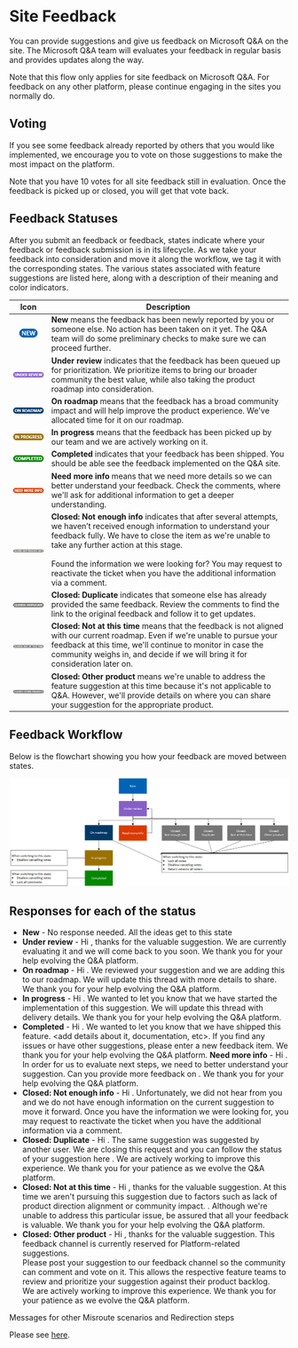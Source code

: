 # Site Feedback

You can provide suggestions and give us feedback on Microsoft Q&A on the site. The Microsoft Q&A team will evaluates your feedback in regular basis and provides updates along the way.

Note that this flow only applies for site feedback on Microsoft Q&A. For feedback on any other platform, please continue engaging in the sites you normally do.

## Voting

If you see some feedback already reported by others that you would like implemented, we encourage you to vote on those suggestions to make the most impact on the platform.

Note that you have 10 votes for all site feedback still in evaluation. Once the feedback is picked up or closed, you will get that vote back.

## Feedback Statuses

After you submit an feedback or feedback, states indicate where your feedback or feedback submission is in its lifecycle. As we take your feedback into consideration and move it along the workflow, we tag it with the corresponding states. The various states associated with feature suggestions are listed here, along with a description of their meaning and color indicators.

| Icon  | Description |
| :---------------:  | ----  |
| ![new feedback icon](media/qna-feedback-new.png) | **New** means the feedback has been newly reported by you or someone else. No action has been taken on it yet. The Q&A team will do some preliminary checks to make sure we can proceed further.  |
| ![under review feedback icon](media/qna-feedback-underreview.png) | **Under review** indicates that the feedback has been queued up for prioritization. We prioritize items to bring our broader community the best value, while also taking the product roadmap into consideration.  |
| ![on roadmap feedback icon](media/qna-feedback-onroadmap.png) | **On roadmap** means that the  feedback has a broad community impact and will help improve the product experience. We've allocated time for it on our roadmap. |
| ![in progress feedback icon](media/qna-feedback-InProgress.png) | **In progress** means that the feedback has been picked up by our team and we are actively working on it. |
| ![completed feedback icon](media/qna-feedback-completed.png)  | **Completed** indicates that your feedback has been shipped. You should be able see the feedback implemented on the Q&A site. |
|![need more info feedback icon](media/qna-feedback-needmoreinfo.png) | **Need more info** means that we need more details so we can better understand your feedback. Check the comments, where we'll ask for additional information to get a deeper understanding.  |
| ![closed-not enough info feedback icon](media/qna-feedback-closed-notenoughinfo.png) | **Closed: Not enough info** indicates that after several attempts, we haven’t received enough information to understand your feedback fully. We have to close the item as we're unable to take any further action at this stage.<br/><br/>Found the information we were looking for? You may request to reactivate the ticket when you have the additional information via a comment. |
| ![closed-duplicate feedback icon](media/qna-feedback-closed-duplicate.png)  | **Closed: Duplicate** indicates that someone else has already provided the same feedback. Review the comments to find the link to the original feedback and follow it to get updates.   |
| ![closed-not at this time feedback icon](media/qna-feedback-closed-notatthistime.png)  | **Closed: Not at this time** means that the feedback is not aligned with our current roadmap. Even if we're unable to pursue your feedback at this time, we'll continue to monitor in case the community weighs in, and decide if we will bring it for consideration later on. |
| ![closed-other product feedback icon](media/qna-feedback-closed-otherproduct.png)  | **Closed: Other product** means we're unable to address the feature suggestion at this time because it's not applicable to Q&A. However, we'll provide details on where you can share your suggestion for the appropriate product. |

## Feedback Workflow

Below is the flowchart showing you how your feedback are moved between states.

![feedback status workflow icon](media/qna-feedback-workflow.png)

## Responses for each of the status

- **New** - No response needed. All the ideas get to this state
- **Under review** - Hi <insert customer alias>, thanks for the valuable suggestion. We are currently evaluating it and we will come back to you soon. We thank you for your help evolving the Q&A platform. 
- **On roadmap** - Hi <insert customer alias>. We reviewed your suggestion and we are adding this to our roadmap. We will update this thread with more details to share. We thank you for your help evolving the Q&A platform.
- **In progress** - Hi <insert customer alias>. We wanted to let you know that we have started the implementation of this suggestion. We will update this thread with delivery details. We thank you for your help evolving the Q&A platform.
- **Completed** - Hi <insert customer alias>. We wanted to let you know that we have shipped this feature. <add details about it, documentation, etc>. If you find any issues or have other suggestions, please enter a new feedback item. We thank you for your help evolving the Q&A platform.
**Need more info** - Hi <insert customer alias>. In order for us to evaluate next steps, we need to better understand your suggestion. Can you provide more feedback on <insert specifics on their suggestion that are not clear or incomplete>. We thank you for your help evolving the Q&A platform.
- **Closed: Not enough info** - Hi <insert customer alias>. Unfortunately, we did not hear from you and we do not have enough information on the current suggestion to move it forward. Once you have the information we were looking for, you may request to reactivate the ticket when you have the additional information via a comment.
- **Closed: Duplicate** - Hi <insert customer alias>. The same suggestion was suggested by another user. We are closing this request and you can follow the status of your suggestion here <insert link to original suggestion>. We are actively working to improve this experience. We thank you for your patience as we evolve the Q&A platform.
- **Closed: Not at this time** - Hi <insert customer alias>, thanks for the valuable suggestion. At this time we aren't pursuing this suggestion due to factors such as lack of product direction alignment or community impact. <Add comments for any additional clarity>. Although we're unable to address this particular issue, be assured that all your feedback is valuable. We thank you for your help evolving the Q&A platform.
- **Closed: Other product** - Hi <insert customer alias>, thanks for the valuable suggestion. This feedback channel is currently reserved for Platform-related suggestions.<br>Please post your suggestion to our feedback channel <insert URL> so the community can comment and vote on it. This allows the respective feature teams to review and prioritize your suggestion against their product backlog.<br>We are actively working to improve this experience. We thank you for your patience as we evolve the Q&A platform.

Messages for other Misroute scenarios and Redirection steps 

Please see [here](https://microsoft.sharepoint.com/:w:/t/AzureCXPCommunityEngineers/EfMmbYwONoZOj1tsIw9ir40BLXFgmt47PCFbZ5y4xba9rw?e=cykxyz).  